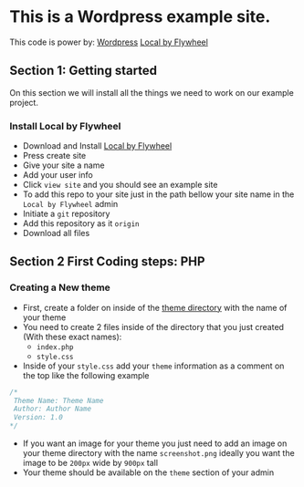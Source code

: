 # This is a Wordpress example site.

This code is power by:
[Wordpress](https://wordpress.com/)
[Local by Flywheel](https://localbyflywheel.com/)

## Section 1: Getting started

On this section we will install all the things we need to work on our example project.

### Install Local by Flywheel
- Download and Install [Local by Flywheel](https://localbyflywheel.com/)
- Press create site
- Give your site a name
- Add your user info
- Click `view site` and you should see an example site
- To add this repo to your site just in the path bellow your site name in the `Local by Flywheel` admin
- Initiate a `git` repository
- Add this repository as it `origin`
- Download all files

## Section 2 First Coding steps: PHP

### Creating a New theme
- First, create a folder on inside of the [theme directory](https://github.com/oscarpolanco/wordpress-course/tree/master/wp-content/themes) with the name of your theme
- You need to create 2 files inside of the directory that you just created (With these exact names):
    - `index.php`
    - `style.css`
- Inside of your `style.css` add your `theme` information as a comment on the top like the following example
```css
/*
 Theme Name: Theme Name
 Author: Author Name
 Version: 1.0
*/
```
- If you  want an image for your theme you just need to add an image on your theme directory with the name `screenshot.png` ideally you want the image to be `200px` wide by `900px` tall
- Your theme should be available on the `theme` section of your admin